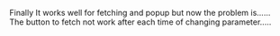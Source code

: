 Finally It works well for fetching and popup but now the problem is......    
The button to fetch not work after each time of changing parameter.....
